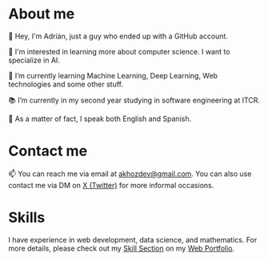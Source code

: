 <h1>About me</h1>
<p>👋 Hey, I'm Adrián, just a guy who ended up with a GitHub account.</p>
<p>👀 I'm interested in learning more about computer science. I want to specialize in AI.</p>
<p>🌱 I’m currently learning Machine Learning, Deep Learning, Web technologies and some other stuff.</p>
<p>📚 I’m currently in my second year studying in software engineering at ITCR.</p>
<p>💬 As a matter of fact, I speak both English and Spanish.</p>

<h1>Contact me</h1>
<p>📫 You can reach me via email at <a href= "mailto:akhozdev@gmail.com">akhozdev@gmail.com</a>. You can also use contact me via DM on <a href="https://twitter.com/akhoz69">X (Twitter)</a> for more informal occasions. </p>

<h1>Skills</h1>
<p>I have experience in web development, data science, and mathematics. For more details, please check out my <a href="https://akhoz.github.io/PortfolioWeb/Skills">Skill Section</a> on my <a href="https://akhoz.github.io/PortfolioWeb/">Web Portfolio</a>.</p>
<p>
  
